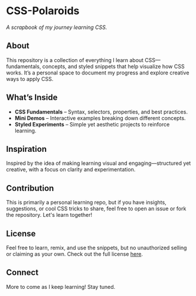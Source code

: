 # CSS-Polaroids  

*A scrapbook of my journey learning CSS.*  

## About  
This repository is a collection of everything I learn about CSS—fundamentals, concepts, and styled snippets that help visualize how CSS works. It’s a personal space to document my progress and explore creative ways to apply CSS.  

## What’s Inside  
- **CSS Fundamentals** – Syntax, selectors, properties, and best practices.  
- **Mini Demos** – Interactive examples breaking down different concepts.  
- **Styled Experiments** – Simple yet aesthetic projects to reinforce learning.  

## Inspiration  
Inspired by the idea of making learning visual and engaging—structured yet creative, with a focus on clarity and experimentation.  

## Contribution  
This is primarily a personal learning repo, but if you have insights, suggestions, or cool CSS tricks to share, feel free to open an issue or fork the repository. Let's learn together!  

## License  
Feel free to learn, remix, and use the snippets, but no unauthorized selling or claiming as your own. Check out the full license [here](LICENSE).  

## Connect  
More to come as I keep learning! Stay tuned.  
